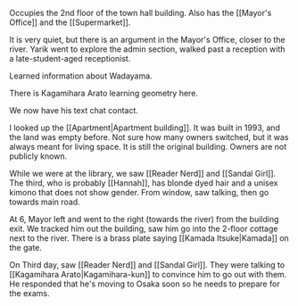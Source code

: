 Occupies the 2nd floor of the town hall building.
Also has the [[Mayor's Office]] and the [[Supermarket]].

It is very quiet, but there is an argument in the Mayor's Office, closer to the river. 
Yarik went to explore the admin section, walked past a reception with a late-student-aged receptionist.

Learned information about Wadayama.

There is Kagamihara Arato learning geometry here.


We now have his text chat contact.

I looked up the [[Apartment|Apartment building]]. It was built in 1993, and the land was empty before. Not sure how many owners switched, but it was always meant for living space.
It is still the original building. Owners are not publicly known.


While we were at the library, we saw [[Reader Nerd]] and [[Sandal Girl]]. The third, who is probably [[Hannah]], has blonde dyed hair and a unisex kimono that does not show gender. From window, saw talking, then go towards main road.

At 6, Mayor left and went to the right (towards the river) from the building exit.
We tracked him out the building, saw him go into the 2-floor cottage next to the river.
There is a brass plate saying [[Kamada Itsuke|Kamada]] on the gate.

On Third day, saw [[Reader Nerd]] and [[Sandal Girl]]. They were talking to [[Kagamihara Arato|Kagamihara-kun]] to convince him to go out with them. He responded that he's moving to Osaka soon so he needs to prepare for the exams.